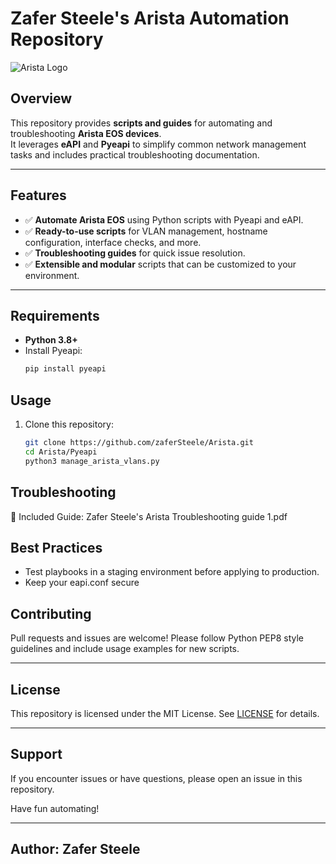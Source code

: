 # Zafer Steele's Arista Automation Repository

![Arista Logo](https://upload.wikimedia.org/wikipedia/commons/thumb/9/99/Arista-networks-logo.svg/1200px-Arista-networks-logo.svg.png)

## Overview

This repository provides **scripts and guides** for automating and troubleshooting **Arista EOS devices**.  
It leverages **eAPI** and **Pyeapi** to simplify common network management tasks and includes practical troubleshooting documentation.

---

## Features

- ✅ **Automate Arista EOS** using Python scripts with Pyeapi and eAPI.
- ✅ **Ready-to-use scripts** for VLAN management, hostname configuration, interface checks, and more.
- ✅ **Troubleshooting guides** for quick issue resolution.
- ✅ **Extensible and modular** scripts that can be customized to your environment.

---

## Requirements

- **Python 3.8+**
- Install Pyeapi:
  ```bash
  pip install pyeapi

## Usage

1. Clone this repository:

   ```bash
   git clone https://github.com/zaferSteele/Arista.git
   cd Arista/Pyeapi
   python3 manage_arista_vlans.py
   ```
## Troubleshooting

📄 Included Guide:
Zafer Steele's Arista Troubleshooting guide 1.pdf

## Best Practices

* Test playbooks in a staging environment before applying to production.
* Keep your eapi.conf secure

## Contributing

Pull requests and issues are welcome! Please follow Python PEP8 style guidelines and include usage examples for new scripts.

---

## License

This repository is licensed under the MIT License. See [LICENSE](LICENSE) for details.

---

## Support

If you encounter issues or have questions, please open an issue in this repository.

Have fun automating!

---

**Author:** Zafer Steele
---
